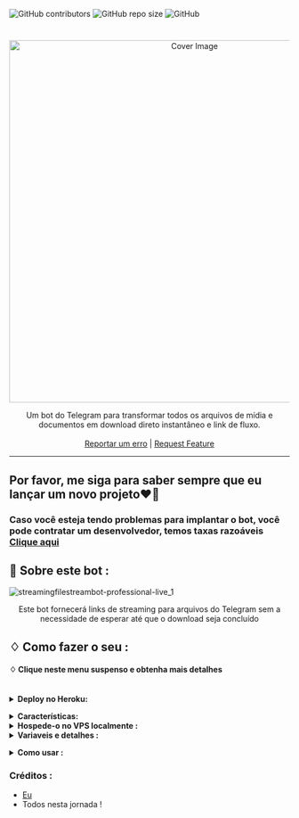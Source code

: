 ![GitHub contributors](https://img.shields.io/github/contributors/adarsh-goel/filestreambot-pro?style=flat&color=green)
![GitHub repo size](https://img.shields.io/github/repo-size/adarsh-goel/filestreambot-pro?color=green)
![GitHub](https://img.shields.io/github/license/adarsh-goel/filestreambot-pro?color=green)


<h1 align="center"></h1>
<p align="center"> 
  <img src="https://socialify.git.ci/adarsh-goel/filestreambot-pro/image?description=1&descriptionEditable=A%20very%20fast%20file%20streaming%20bot%20used%20for%20streaming%20and%20downloading%20movies&font=Source%20Code%20Pro&forks=1&issues=1&language=1&logo=https%3A%2F%2Fuser-images.githubusercontent.com%2F88939380%2F137127129-a86fc939-2931-4c66-b6f6-b57711a9eab7.png&owner=1&pattern=Circuit%20Board&pulls=1&stargazers=1&theme=Dark" alt="Cover Image" width="650">
  </a>
  
 <p align="center">
    Um bot do Telegram para transformar todos os arquivos de mídia e documentos em download direto instantâneo e link de fluxo.
    <br />
   </strong></a>
    <br />
    <a href="https://github.com/adarsh-goel/pro/issues">Reportar um erro</a>
    |
    <a href="https://github.com/adarsh-goel/filestreambot-pro/issues">Request Feature</a>
  </p>


<hr>

## Por favor, me siga para saber sempre que eu lançar um novo projeto❤️‍🔥
### Caso você esteja tendo problemas para implantar o bot, você pode contratar um desenvolvedor, temos taxas razoáveis [Clique aqui](https://t.me/+KvjFjOWicuZmOTQx)

## 🍁 Sobre este bot :

![streamingfilestreambot-professional-live_1](https://user-images.githubusercontent.com/88939380/137127129-a86fc939-2931-4c66-b6f6-b57711a9eab7.png)

</p>
<p align='center'>
    Este bot fornecerá links de streaming para arquivos do Telegram sem a necessidade de esperar até que o download seja concluído
</p>


## ♢ Como fazer o seu :


#### ♢ Clique neste menu suspenso e obtenha mais detalhes
<br>
<details>
  <summary><b>Deploy no Heroku:</b></summary>


1. Clone este repositório
2. Clique no botão para implantar e siga os passos

<h4> Então siga os passos acima 👆 e, em seguida, implantar outro bot sábio não funcionará</h4>

Pressione o botão abaixo para implantar rapidamente no Heroku/Raiwlay
Você pode hospedar localmente ou implantar em [Heroku](https://heroku.com)
### 💜 Heroku

[![Deploy](https://www.herokucdn.com/deploy/button.svg)](https://heroku.com/deploy/)

<br>


então vá para o <a href="#mandatory-vars">guia de variáveis</a> para mais informações sobre como configurar variáveis ambientais. </details>

<details>
  <summary><b>Características:</b></summary>
  
<p>

🚀Características<p>
💥Super rápido⚡️ baixar e transmitir links.<br>
💥Nenhum anúncio nos links gerados.<br>
💥Interface super-rápida.<br>
💥Junto com os links, você também obtém informações do arquivo como nome, tamanho, etc..<br>
💥Suporte a um canal de atualizações.<br>
💥Suporte de banco de dados Mongodb para transmissão.<br>
💥Proteção com senha.<br>
💥Interface amigável.<br>
💥Verificação de ping.<br>
💥Verificação de DC do usuário.<br>
💥CPU em tempo real, RAM, uso da Internet. <br>
💥Suporte de domínio personalizado. <br>
💥Todo o código indesejado removido. <br>
💥Muito mais cansado de escrever check-out implantando-o. 
</details>
<details>
  <summary><b>Hospede-o no VPS localmente :</b></summary>


```py
git clone https://github.com/adarsh-goel/filestreambot-pro
cd filestreambot-pro
virtualenv -p /usr/bin/python3 venv
. ./venv/bin/activate
pip install -r requirements.txt
python3 -m Adarsh
```

e para parar todo o bot,
 do <kbd>CTRL</kbd>+<kbd>C</kbd>

Configurando coisas

Se você estiver no Heroku, basta adicioná-los nas Variáveis Ambientais
ou se você estiver hospedando localmente, crie um arquivo chamado `config.env` no diretório raiz (root) e adicione todas as variáveis lá.
Um exemplo de `config.env` Arquivo:

```py
API_ID=12345
API_HASH=esx576f8738x883f3sfzx83
BOT_TOKEN=55838383:yourtbottokenhere
BIN_CHANNEL=-100
PORT=8080
FQDN=your_server_ip
OWNER_ID=your_user_id
DATABASE_URL=mongodb_uri
```
  </details>

<details>
  <summary><b>Variaveis e detalhes :</b></summary>
  
  
 Variaveis Obrigatórias

`API_ID` : Vamos para [my.telegram.org](https://my.telegram.org) para obter isso.

`API_HASH` : Vamos para [my.telegram.org](https://my.telegram.org) para obter isso.
  
`MY_PASS` : SENHA do bot

`BOT_TOKEN` : Obtenha o token do bot em [@BotFather](https://telegram.dog/BotFather)

`BIN_CHANNEL` : Crie um novo canal (privado/público), adicione [@missrose_bot](https://telegram.dog/MissRose_bot) como administrador do canal e digite /id. Agora copie e cole o ID neste campo.
  
`OWNER_USERNAME` : Vc deveria saber afinal é seu nome de usuário não lembra?  é só ir nas configurações!

`OWNER_ID` : Seu ID de usuário do Telegram

`DATABASE_URL` : URI do MongoDB para salvar IDs de usuário quando eles iniciam o bot pela primeira vez.  Usaremos isso para transmitir para eles. Vou tentar adicionar mais recursos relacionados ao banco de dados.  Se você precisar de ajuda para obter o URI, clique no logotipo abaixo!

[![mongo](https://telegra.ph/file/fd68906852c71fdd68bef.jpg)](https://www.youtube.com/watch?v=HhHzCfrqsoE)

 Variaveis Opcionais

`UPDATES_CHANNEL` : Coloque um nome de usuário de canal público, para que todos os usuários tenham que ingressar nesse canal para usar o bot.  Deve adicionar bot ao canal como Admin para funcionar corretamente.

`BANNED_CHANNELS` : Coloque IDs de Canais Banidos onde o bot não funcionará.  Você pode adicionar vários IDs e separar com <kbd>Space</kbd>.

`SLEEP_THRESHOLD` : Defina um limite de suspensão para exceções de espera de inundação que ocorrem globalmente nesta instância de bot de telegrama, abaixo do qual qualquer solicitação que gere uma espera de inundação será invocada automaticamente novamente após inatividade pelo período de tempo necessário.  Exceções de espera de inundação que exigem tempos de espera mais altos serão geradas.  O padrão é 60 segundos.

`WORKERS` : Número máximo de trabalhadores simultâneos para lidar com atualizações recebidas.  Padrões para `3`

`PORT` : A porta que você deseja que seu webapp seja ouvido.  Padrões para `8080`

`WEB_SERVER_BIND_ADDRESS` : Seu endereço de ligação do servidor.  Padrão para `0.0.0.0`

`NO_PORT` : Se você não quiser que sua porta seja exibida.  Você deve apontar seu `PORT` to `80` (http) or `443` (https) para que os links funcionem.  Ignore isso se você estiver no Heroku.

`FQDN` :  Um nome de domínio totalmente qualificado, se presente.  Padrões para `WEB_SERVER_BIND_ADDRESS` </details>

<details>
  <summary><b>Como usar :</b></summary>

:warning: **Antes de usar o bot, não se esqueça de adicionar o bot ao `BIN_CHANNEL` como administrador**
 
`/start` : Para verificar se o bot está vivo ou não.

Para obter um link de fluxo instantâneo, basta encaminhar qualquer mídia para o bot e boom, é rápido.
  
![image](https://user-images.githubusercontent.com/88939380/145798095-3cdad108-96b0-4391-a540-cad144d6b864.png)


### Canal de Suporte
Bot também suportado com canais.  Basta adicionar o canal do bot como administrador.  Se algum novo arquivo entrar no Canal, ele será editado com **Get Download Link** Botão. </details>

### Créditos : 

- [Eu](https://github.com/adarsh-goel)
- Todos nesta jornada !
